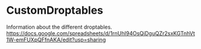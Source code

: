 # CustomDroptables

Information about the different droptables.
https://docs.google.com/spreadsheets/d/1rnUhI94OsQjDguQZr2sxKGTnhVt1W-emFUXpQFfnAKA/edit?usp=sharing
